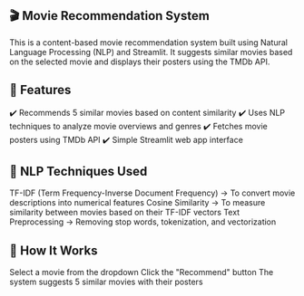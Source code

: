 ## 🎬 Movie Recommendation System
This is a content-based movie recommendation system built using Natural Language Processing (NLP) and Streamlit. It suggests similar movies based on the selected movie and displays their posters using the TMDb API.

## 🚀 Features
✔️ Recommends 5 similar movies based on content similarity
✔️ Uses NLP techniques to analyze movie overviews and genres
✔️ Fetches movie posters using TMDb API
✔️ Simple Streamlit web app interface

## 🧠 NLP Techniques Used
TF-IDF (Term Frequency-Inverse Document Frequency) → To convert movie descriptions into numerical features
Cosine Similarity → To measure similarity between movies based on their TF-IDF vectors
Text Preprocessing → Removing stop words, tokenization, and vectorization
## 📌 How It Works
Select a movie from the dropdown
Click the "Recommend" button
The system suggests 5 similar movies with their posters